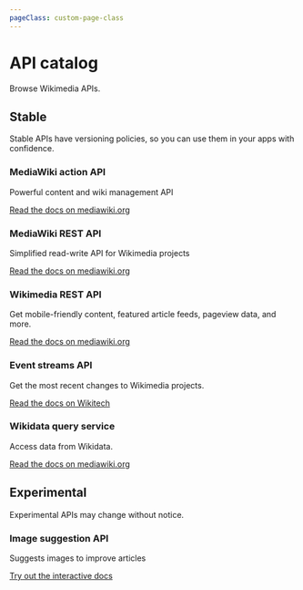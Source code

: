 ```yaml
---
pageClass: custom-page-class
---
```


# API catalog

Browse Wikimedia APIs.

## Stable

Stable APIs have versioning policies, so you can use them in your apps with confidence.

### MediaWiki action API
Powerful content and wiki management API

<a href="https://www.mediawiki.org/wiki/API" target="_blank" rel="noopener noreferrer">Read the docs on mediawiki.org</a>

### MediaWiki REST API
Simplified read-write API for Wikimedia projects

<a href="https://www.mediawiki.org/wiki/API:REST_API" target="_blank" rel="noopener noreferrer">Read the docs on mediawiki.org</a>

### Wikimedia REST API
Get mobile-friendly content, featured article feeds, pageview data, and more.

<a href="https://www.mediawiki.org/wiki/Wikimedia_REST_API" target="_blank" rel="noopener noreferrer">Read the docs on mediawiki.org</a>

### Event streams API
Get the most recent changes to Wikimedia projects.

<a href="https://wikitech.wikimedia.org/wiki/Event_Platform/EventStreams" target="_blank" rel="noopener noreferrer">Read the docs on Wikitech</a>

### Wikidata query service
Access data from Wikidata.

<a href="https://www.mediawiki.org/wiki/Wikidata_Query_Service/User_Manual#SPARQL_endpoint" target="_blank" rel="noopener noreferrer">Read the docs on mediawiki.org</a>

## Experimental

Experimental APIs may change without notice.

### Image suggestion API
Suggests images to improve articles

<a href="https://image-suggestion-api.wmcloud.org/?doc#/Image%20Suggestions" target="_blank" rel="noopener noreferrer">Try out the interactive docs</a>
